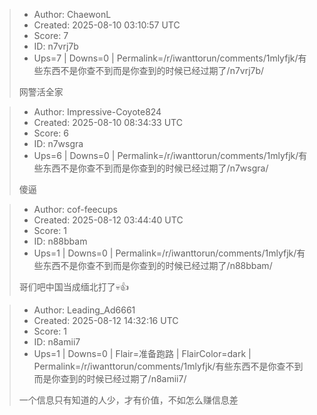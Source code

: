 > - Author: ChaewonL
> - Created: 2025-08-10 03:10:57 UTC
> - Score: 7
> - ID: n7vrj7b
> - Ups=7 | Downs=0 | Permalink=/r/iwanttorun/comments/1mlyfjk/有些东西不是你查不到而是你查到的时候已经过期了/n7vrj7b/
>
> 网警活全家

> - Author: Impressive-Coyote824
> - Created: 2025-08-10 08:34:33 UTC
> - Score: 6
> - ID: n7wsgra
> - Ups=6 | Downs=0 | Permalink=/r/iwanttorun/comments/1mlyfjk/有些东西不是你查不到而是你查到的时候已经过期了/n7wsgra/
>
> 傻逼

> - Author: cof-feecups
> - Created: 2025-08-12 03:44:40 UTC
> - Score: 1
> - ID: n88bbam
> - Ups=1 | Downs=0 | Permalink=/r/iwanttorun/comments/1mlyfjk/有些东西不是你查不到而是你查到的时候已经过期了/n88bbam/
>
> 哥们吧中国当成缅北打了💀👍

> - Author: Leading_Ad6661
> - Created: 2025-08-12 14:32:16 UTC
> - Score: 1
> - ID: n8amii7
> - Ups=1 | Downs=0 | Flair=准备跑路 | FlairColor=dark | Permalink=/r/iwanttorun/comments/1mlyfjk/有些东西不是你查不到而是你查到的时候已经过期了/n8amii7/
>
> 一个信息只有知道的人少，才有价值，不如怎么赚信息差
